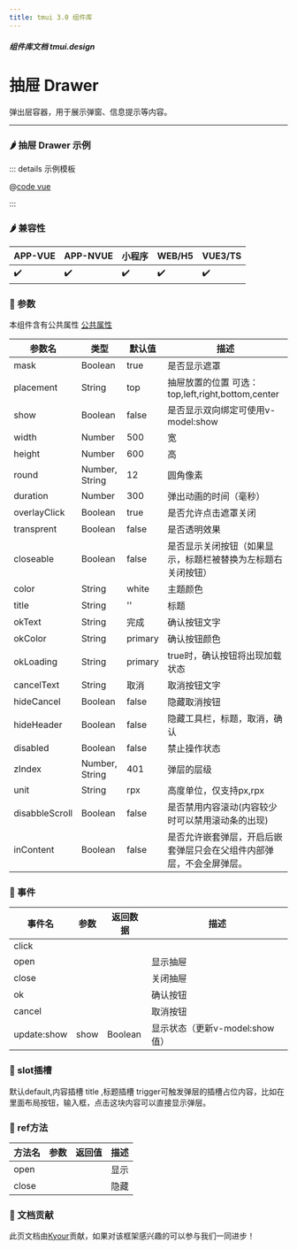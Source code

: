 ```yaml
---
title: tmui 3.0 组件库
---
```


<dirtoc></dirtoc>

##### 组件库文档 tmui.design

# 抽屉 Drawer
弹出层容器，用于展示弹窗、信息提示等内容。

---

### :hot_pepper: 抽屉 Drawer 示例

<webview url="https://tmui.design/h5/#/pages/fankui/drawer"></webview>

::: details 示例模板

@[code vue](pages/fankui/drawer.nvue)

:::

### :hot_pepper: 兼容性

| APP-VUE            | APP-NVUE           | 小程序                | WEB/H5             | VUE3/TS            |
|--------------------|--------------------|--------------------|--------------------|--------------------|
| :heavy_check_mark: | :heavy_check_mark: | :heavy_check_mark: | :heavy_check_mark: | :heavy_check_mark: |

### :seedling: 参数
本组件含有公共属性 [公共属性](/doc/spec/组件公共样式.md)

| 参数名          | 类型             | 默认值     | 描述   |
|--------------|----------------|---------|-----------------------------------------|
| mask         | Boolean        | true    | 是否显示遮罩  |
| placement    | String         | top     | 抽屉放置的位置 可选：top,left,right,bottom,center |
| show         | Boolean        | false   | 是否显示双向绑定可使用v-model:show  |
| width        | Number         | 500     | 宽      |
| height       | Number         | 600     | 高        |
| round        | Number, String | 12      | 圆角像素         |
| duration     | Number         | 300     | 弹出动画的时间（毫秒）     |
| overlayClick | Boolean        | true    | 是否允许点击遮罩关闭   |
| transprent   | Boolean        | false   | 是否透明效果   |
| closeable    | Boolean        | false   | 是否显示关闭按钮（如果显示，标题栏被替换为左标题右关闭按钮）          |
| color        | String         | white   | 主题颜色  |
| title        | String         | ''      | 标题        |
| okText       | String         | 完成      | 确认按钮文字  |
| okColor      | String         | primary | 确认按钮颜色         |
| okLoading    | String         | primary | true时，确认按钮将出现加载状态  |
| cancelText   | String         | 取消      | 取消按钮文字          |
| hideCancel   | Boolean        | false   | 隐藏取消按钮   |
| hideHeader   | Boolean        | false   | 隐藏工具栏，标题，取消，确认 |
| disabled     | Boolean        | false   | 禁止操作状态    |
| zIndex<Badge type="danger" text="v3.0.75+" vertical="middle" />     | Number, String        | 401   | 弹层的层级  |
| unit<Badge type="danger" text="v3.0.75+" vertical="middle" />     | String        | rpx   | 高度单位，仅支持px,rpx  |
| disabbleScroll     | Boolean        | false   | 是否禁用内容滚动(内容较少时可以禁用滚动条的出现)    |
| inContent     | Boolean        | false   | 是否允许嵌套弹层，开启后嵌套弹层只会在父组件内部弹层，不会全屏弹层。    |


### :rose: 事件
| 事件名         | 参数   | 返回数据    | 描述               |
|-------------|------|---------|------------------|
| click       |      |         |                  |
| open        |      |         | 显示抽屉             |
| close       |      |         | 关闭抽屉             |
| ok          |      |         | 确认按钮             |
| cancel      |      |         | 取消按钮             |
| update:show | show | Boolean | 显示状态（更新v-model:show值） |

### :corn: slot插槽
默认default,内容插槽
title <Badge type="danger" text="v3.0.77+" vertical="middle" />,标题插槽
trigger可触发弹层的插槽占位内容，比如在里面布局按钮，输入框，点击这块内容可以直接显示弹层。

### :green_salad: ref方法
| 方法名   | 参数  | 返回值 | 描述  |
|-------|-----|-----|-----|
| open  |     |     | 显示  |
| close |     |     | 隐藏  |

### :couplekiss: 文档贡献
此页文档由[Kyour](https://github.com/kyour-cn)贡献，如果对该框架感兴趣的可以参与我们一同进步！
